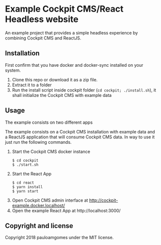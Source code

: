# Example Cockpit CMS/React Headless website

An example project that provides a simple headless experience by combining Cockpit CMS and ReactJS.


## Installation

First confirm that you have docker and docker-sync installed on your system.

1. Clone this repo or download it as a zip file.
2. Extract it to a folder
3. Run the install script inside cockpit folder (```cd cockpit; ./install.sh```), it shall initialize the Cockpit CMS with example data


## Usage

The example consists on two different apps

The example consists on a Cockpit CMS installation with example data and a ReactJS application that will consume Cockpit CMS data.
In way to use it just run the following commands.

1.  Start the Cockpit CMS docker instance
    ```
    $ cd cockpit
    $ ./start.sh
    ```
2. Start the React App
    ```
    $ cd react
    $ yarn install
    $ yarn start
    ```
3. Open Cockpit CMS admin interface at http://cockpit-example.docker.localhost/
4. Open the example React App at http://localhost:3000/


## Copyright and license

Copyright 2018 pauloamgomes under the MIT license.



